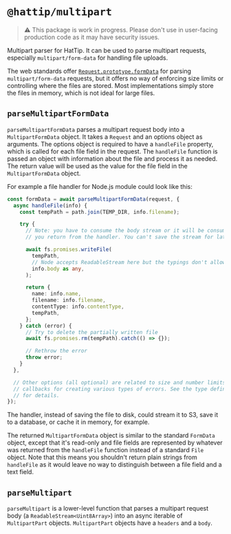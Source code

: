 # `@hattip/multipart`

> ⚠️ This package is work in progress. Please don't use in user-facing production code as it may have security issues.

Multipart parser for HatTip. It can be used to parse multipart requests, especially `multipart/form-data` for handling file uploads.

The web standards offer [`Request.prototype.formData`](https://developer.mozilla.org/en-US/docs/Web/API/Request/formData) for parsing `multipart/form-data` requests, but it offers no way of enforcing size limits or controlling where the files are stored. Most implementations simply store the files in memory, which is not ideal for large files.

## `parseMultipartFormData`

`parseMultipartFormData` parses a multipart request body into a `MultipartFormData` object. It takes a `Request` and an options object as arguments. The options object is required to have a `handleFile` property, which is called for each file field in the request. The `handleFile` function is passed an object with information about the file and process it as needed. The return value will be used as the value for the file field in the `MultipartFormData` object.

For example a file handler for Node.js module could look like this:

```ts
const formData = await parseMultipartFormData(request, {
  async handleFile(info) {
    const tempPath = path.join(TEMP_DIR, info.filename);

    try {
      // Note: you have to consume the body stream or it will be consumed when
      // you return from the handler. You can't save the stream for later use.

      await fs.promises.writeFile(
        tempPath,
        // Node accepts ReadableStream here but the typings don't allow it
        info.body as any,
      );

      return {
        name: info.name,
        filename: info.filename,
        contentType: info.contentType,
        tempPath,
      };
    } catch (error) {
      // Try to delete the partially written file
      await fs.promises.rm(tempPath).catch(() => {});

      // Rethrow the error
      throw error;
    }
  },

  // Other options (all optional) are related to size and number limits or are
  // callbacks for creating various types of errors. See the type definitions
  // for details.
});
```

The handler, instead of saving the file to disk, could stream it to S3, save it to a database, or cache it in memory, for example.

The returned `MultipartFormData` object is similar to the standard `FormData` object, except that it's read-only and file fields are represented by whatever was returned from the `handleFile` function instead of a standard `File` object. Note that this means you shouldn't return plain strings from `handleFile` as it would leave no way to distinguish between a file field and a text field.

## `parseMultipart`

`parseMultipart` is a lower-level function that parses a multipart request body (a `ReadableStream<Uint8Array>`) into an async iterable of `MultipartPart` objects. `MultipartPart` objects have a `headers` and a `body`.
